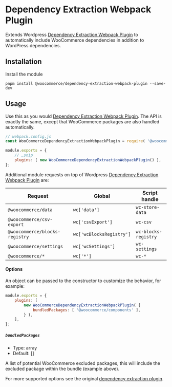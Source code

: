 # Dependency Extraction Webpack Plugin

Extends Wordpress [Dependency Extraction Webpack Plugin](https://github.com/WordPress/gutenberg/tree/master/packages/dependency-extraction-webpack-plugin) to automatically include WooCommerce dependencies in addition to WordPress dependencies.

## Installation

Install the module

```
pnpm install @woocommerce/dependency-extraction-webpack-plugin --save-dev
```

## Usage

Use this as you would [Dependency Extraction Webpack Plugin](https://github.com/WordPress/gutenberg/tree/master/packages/dependency-extraction-webpack-plugin). The API is exactly the same, except that WooCommerce packages are also handled automatically.

```js
// webpack.config.js
const WooCommerceDependencyExtractionWebpackPlugin = require( '@woocommerce/dependency-extraction-webpack-plugin' );

module.exports = {
	// …snip
	plugins: [ new WooCommerceDependencyExtractionWebpackPlugin() ],
};
```

Additional module requests on top of Wordpress [Dependency Extraction Webpack Plugin](https://github.com/WordPress/gutenberg/tree/master/packages/dependency-extraction-webpack-plugin) are:

| Request                        | Global                   | Script handle        |
| ------------------------------ | ------------------------ | -------------------- |
| `@woocommerce/data`            | `wc['data']`             | `wc-store-data`      |
| `@woocommerce/csv-export`      | `wc['csvExport']`        | `wc-csv`             |
| `@woocommerce/blocks-registry` | `wc['wcBlocksRegistry']` | `wc-blocks-registry` |
| `@woocommerce/settings`        | `wc['wcSettings']`       | `wc-settings`        |
| `@woocommerce/*`               | `wc['*']`                | `wc-*`               |

#### Options

An object can be passed to the constructor to customize the behavior, for example:

```js
module.exports = {
	plugins: [
		new WooCommerceDependencyExtractionWebpackPlugin( {
			bundledPackages: [ '@woocommerce/components' ],
		} ),
	],
};
```

##### `bundledPackages`

-   Type: array
-   Default: []

A list of potential WooCommerce excluded packages, this will include the excluded package within the bundle (example above).

For more supported options see the original [dependency extraction plugin](https://github.com/WordPress/gutenberg/blob/trunk/packages/dependency-extraction-webpack-plugin/README.md#options).
